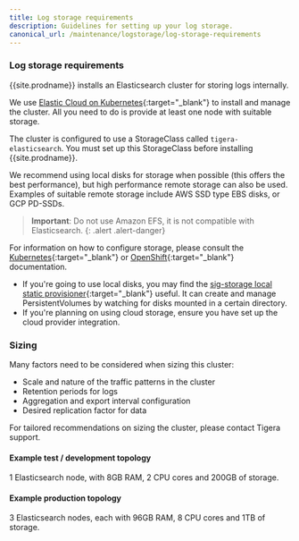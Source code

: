 ```yaml
---
title: Log storage requirements
description: Guidelines for setting up your log storage.
canonical_url: /maintenance/logstorage/log-storage-requirements
---
```


### Log storage requirements

{{site.prodname}} installs an Elasticsearch cluster for storing logs internally.

We use
[Elastic Cloud on Kubernetes](https://www.elastic.co/guide/en/cloud-on-k8s/current/k8s-overview.html){:target="_blank"}
to install and manage the cluster.  All you need to do is provide at least one node with suitable storage.

The cluster is configured to use a StorageClass called `tigera-elasticsearch`.  You must
set up this StorageClass before installing {{site.prodname}}.

We recommend using local disks for storage when possible (this offers the best performance),
but high performance remote storage can also be used.  Examples of suitable remote storage include
AWS SSD type EBS disks, or GCP PD-SSDs.

> **Important**: Do not use Amazon EFS, it is not compatible with Elasticsearch. 
  {: .alert .alert-danger}

For information on how to configure storage, please consult the [Kubernetes](https://kubernetes.io/docs/concepts/storage/storage-classes/){:target="_blank"}
or [OpenShift](https://docs.openshift.com/container-platform/4.2/storage/understanding-persistent-storage.html){:target="_blank"} documentation.
- If you're going to use local disks, you may find the [sig-storage local static provisioner](https://github.com/kubernetes-sigs/sig-storage-local-static-provisioner){:target="_blank"}
  useful.  It can create and manage PersistentVolumes by watching for disks mounted in a certain directory.
- If you're planning on using cloud storage, ensure you have set up the cloud provider integration.

### Sizing

Many factors need to be considered when sizing this cluster:

- Scale and nature of the traffic patterns in the cluster
- Retention periods for logs
- Aggregation and export interval configuration
- Desired replication factor for data

For tailored recommendations on sizing the cluster, please contact Tigera support.

#### Example test / development topology

1 Elasticsearch node, with 8GB RAM, 2 CPU cores and 200GB of storage.

#### Example production topology

3 Elasticsearch nodes, each with 96GB RAM, 8 CPU cores and 1TB of storage.
